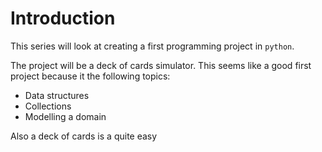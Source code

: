 # Introduction

This series will look at creating a first programming project in `python`.

The project will be a deck of cards simulator. This seems like a good first project because it the following topics:

* Data structures
* Collections
* Modelling a domain

Also a deck of cards is a quite easy 
